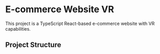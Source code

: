 # E-commerce Website VR

This project is a TypeScript React-based e-commerce website with VR capabilities.

## Project Structure